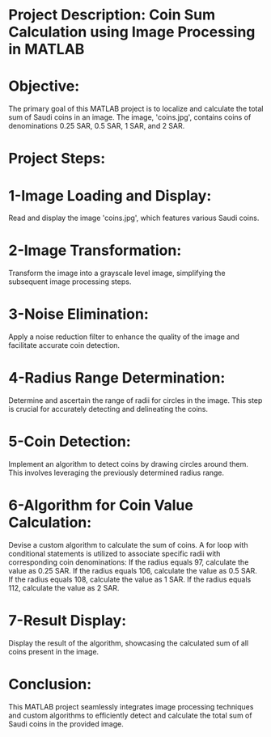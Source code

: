 # Project Description: Coin Sum Calculation using Image Processing in MATLAB

# Objective:
The primary goal of this MATLAB project is to localize and calculate the total sum of Saudi coins in an image. The image, 'coins.jpg', contains coins of denominations 0.25 SAR, 0.5 SAR, 1 SAR, and 2 SAR.

# Project Steps:

# 1-Image Loading and Display:
Read and display the image 'coins.jpg', which features various Saudi coins.

# 2-Image Transformation:
Transform the image into a grayscale level image, simplifying the subsequent image processing steps.

# 3-Noise Elimination:
Apply a noise reduction filter to enhance the quality of the image and facilitate accurate coin detection.

# 4-Radius Range Determination:
Determine and ascertain the range of radii for circles in the image. This step is crucial for accurately detecting and delineating the coins.

# 5-Coin Detection:
Implement an algorithm to detect coins by drawing circles around them. This involves leveraging the previously determined radius range.

# 6-Algorithm for Coin Value Calculation:
Devise a custom algorithm to calculate the sum of coins. A for loop with conditional statements is utilized to associate specific radii with corresponding coin denominations:
If the radius equals 97, calculate the value as 0.25 SAR.
If the radius equals 106, calculate the value as 0.5 SAR.
If the radius equals 108, calculate the value as 1 SAR.
If the radius equals 112, calculate the value as 2 SAR.

# 7-Result Display:
Display the result of the algorithm, showcasing the calculated sum of all coins present in the image.

# Conclusion:
This MATLAB project seamlessly integrates image processing techniques and custom algorithms to efficiently detect and calculate the total sum of Saudi coins in the provided image.
